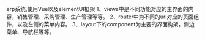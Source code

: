 ﻿erp系统,使用Vue以及elementUI框架
1、views中是不同功能对应的主界面的内容，销售管理、采购管理、生产管理等等。
2、router中为不同的url对应的页面组件，以及左侧的菜单内容。
3、layout下的component为主要的界面构架，侧边菜单、导航栏等等。